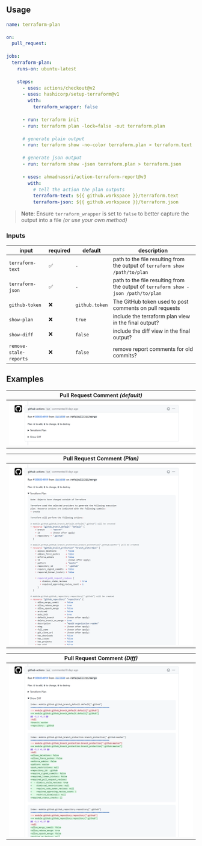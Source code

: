 ## Usage

```yaml
name: terraform-plan

on:
  pull_request:

jobs:
  terraform-plan:
    runs-on: ubuntu-latest

    steps:
      - uses: actions/checkout@v2
      - uses: hashicorp/setup-terraform@v1
        with:
          terraform_wrapper: false

      - run: terraform init
      - run: terraform plan -lock=false -out terraform.plan

      # generate plain output
      - run: terraform show -no-color terraform.plan > terraform.text

      # generate json output
      - run: terraform show -json terraform.plan > terraform.json

      - uses: ahmadnassri/action-terraform-report@v3
        with:
          # tell the action the plan outputs
          terraform-text: ${{ github.workspace }}/terraform.text
          terraform-json: ${{ github.workspace }}/terraform.json
```

> **Note**: Ensure `terraform_wrapper` is set to `false` to better capture the output into a file _(or use your own method)_

### Inputs

| input                  | required | default        | description                                                                        |
| ---------------------- | -------- | -------------- | ---------------------------------------------------------------------------------- |
| `terraform-text`       | ✅       | `-`            | path to the file resulting from the output of `terraform show /path/to/plan`       |
| `terraform-json`       | ✅       | `-`            | path to the file resulting from the output of `terraform show -json /path/to/plan` |
| `github-token`         | ❌       | `github.token` | The GitHub token used to post comments on pull requests                            |
| `show-plan`            | ❌       | `true`         | include the terraform plan view in the final output?                               |
| `show-diff`            | ❌       | `false`        | include the diff view in the final output?                                         |
| `remove-stale-reports` | ❌       | `false`        | remove report comments for old commits?                                            |

## Examples

| Pull Request Comment _(default)_ |
| ---------------------------------|
| ![](./docs/1.png)                |

| Pull Request Comment _(Plan)_ |
| ------------------------------|
| ![](./docs/2.png)             |

| Pull Request Comment _(Diff)_ |
| ------------------------------|
| ![](./docs/3.png)             |
